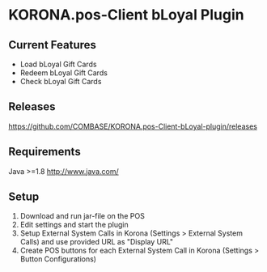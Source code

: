 # KORONA.pos-Client bLoyal Plugin

## Current Features

- Load bLoyal Gift Cards
- Redeem bLoyal Gift Cards
- Check bLoyal Gift Cards


## Releases 

https://github.com/COMBASE/KORONA.pos-Client-bLoyal-plugin/releases

## Requirements

Java >=1.8  http://www.java.com/

## Setup

1. Download and run jar-file on the POS
2. Edit settings and start the plugin
3. Setup External System Calls in Korona (Settings > External System Calls) and use provided URL as "Display URL"
4. Create POS buttons for each External System Call in Korona (Settings > Button Configurations)


